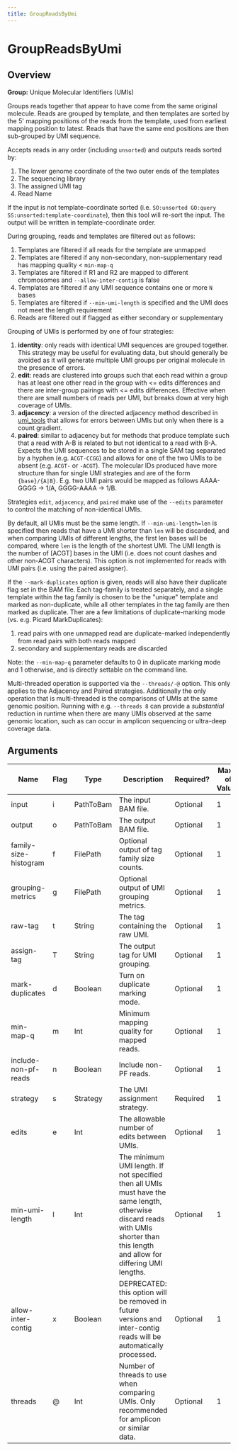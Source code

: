 ```yaml
---
title: GroupReadsByUmi
---
```


# GroupReadsByUmi

## Overview
**Group:** Unique Molecular Identifiers (UMIs)

Groups reads together that appear to have come from the same original molecule. Reads
are grouped by template, and then templates are sorted by the 5' mapping positions of
the reads from the template, used from earliest mapping position to latest. Reads that
have the same end positions are then sub-grouped by UMI sequence.

Accepts reads in any order (including `unsorted`) and outputs reads sorted by:

   1. The lower genome coordinate of the two outer ends of the templates
   2. The sequencing library
   3. The assigned UMI tag
   4. Read Name

If the input is not template-coordinate sorted (i.e. `SO:unsorted GO:query SS:unsorted:template-coordinate`), then
this tool will re-sort the input. The output will be written in template-coordinate order.

During grouping, reads and templates are filtered out as follows:

1. Templates are filtered if all reads for the template are unmapped
2. Templates are filtered if any non-secondary, non-supplementary read has mapping quality < `min-map-q`
3. Templates are filtered if R1 and R2 are mapped to different chromosomes and `--allow-inter-contig` is false
4. Templates are filtered if any UMI sequence contains one or more `N` bases
5. Templates are filtered if `--min-umi-length` is specified and the UMI does not meet the length requirement
6. Reads are filtered out if flagged as either secondary or supplementary

Grouping of UMIs is performed by one of four strategies:

1. **identity**:  only reads with identical UMI sequences are grouped together. This strategy
                  may be useful for evaluating data, but should generally be avoided as it will
                  generate multiple UMI groups per original molecule in the presence of errors.
2. **edit**:      reads are clustered into groups such that each read within a group has at least
                  one other read in the group with <= edits differences and there are inter-group
                  pairings with <= edits differences. Effective when there are small numbers of
                  reads per UMI, but breaks down at very high coverage of UMIs.
3. **adjacency**: a version of the directed adjacency method described in [umi_tools](http://dx.doi.org/10.1101/051755)
                  that allows for errors between UMIs but only when there is a count gradient.
4. **paired**:    similar to adjacency but for methods that produce template such that a read with A-B is related
                  to but not identical to a read with B-A. Expects the UMI sequences to be stored in a single SAM
                  tag separated by a hyphen (e.g. `ACGT-CCGG`) and allows for one of the two UMIs to be absent
                  (e.g. `ACGT-` or `-ACGT`). The molecular IDs produced have more structure than for single
                  UMI strategies and are of the form `{base}/{A|B}`. E.g. two UMI pairs would be mapped as
                  follows AAAA-GGGG -> 1/A, GGGG-AAAA -> 1/B.

Strategies `edit`, `adjacency`, and `paired` make use of the `--edits` parameter to control the matching of
non-identical UMIs.

By default, all UMIs must be the same length. If `--min-umi-length=len` is specified then reads that have a UMI
shorter than `len` will be discarded, and when comparing UMIs of different lengths, the first len bases will be
compared, where `len` is the length of the shortest UMI. The UMI length is the number of [ACGT] bases in the UMI
(i.e. does not count dashes and other non-ACGT characters). This option is not implemented for reads with UMI pairs
(i.e. using the paired assigner).

If the `--mark-duplicates` option is given, reads will also have their duplicate flag set in the BAM file.
Each tag-family is treated separately, and a single template within the tag family is chosen to be the "unique"
template and marked as non-duplicate, while all other templates in the tag family are then marked as duplicate.
Ther are a few limitations of duplicate-marking mode (vs. e.g. Picard MarkDuplicates):

1. read pairs with one unmapped read are duplicate-marked independently from read pairs with both reads mapped
2. secondary and supplementary reads are discarded

Note: the `--min-map-q` parameter defaults to 0 in duplicate marking mode and 1 otherwise, and is directly settable
on the command line.

Multi-threaded operation is supported via the `--threads/-@` option. This only applies to the Adjacency and Paired
strategies. Additionally the only operation that is multi-threaded is the comparisons of UMIs at the same genomic
position.  Running with e.g. `--threads 8` can provide a _substantial_ reduction in runtime when there are many
UMIs observed at the same genomic location, such as can occur in amplicon sequencing or ultra-deep coverage data.

## Arguments

|Name|Flag|Type|Description|Required?|Max # of Values|Default Value(s)|
|----|----|----|-----------|---------|---------------|----------------|
|input|i|PathToBam|The input BAM file.|Optional|1|/dev/stdin|
|output|o|PathToBam|The output BAM file.|Optional|1|/dev/stdout|
|family-size-histogram|f|FilePath|Optional output of tag family size counts.|Optional|1||
|grouping-metrics|g|FilePath|Optional output of UMI grouping metrics.|Optional|1||
|raw-tag|t|String|The tag containing the raw UMI.|Optional|1|RX|
|assign-tag|T|String|The output tag for UMI grouping.|Optional|1|MI|
|mark-duplicates|d|Boolean|Turn on duplicate marking mode.|Optional|1|false|
|min-map-q|m|Int|Minimum mapping quality for mapped reads.|Optional|1||
|include-non-pf-reads|n|Boolean|Include non-PF reads.|Optional|1|false|
|strategy|s|Strategy|The UMI assignment strategy.|Required|1||
|edits|e|Int|The allowable number of edits between UMIs.|Optional|1|1|
|min-umi-length|l|Int|The minimum UMI length. If not specified then all UMIs must have the same length, otherwise discard reads with UMIs shorter than this length and allow for differing UMI lengths.|Optional|1||
|allow-inter-contig|x|Boolean|DEPRECATED: this option will be removed in future versions and inter-contig reads will be automatically processed.|Optional|1|true|
|threads|@|Int|Number of threads to use when comparing UMIs. Only recommended for amplicon or similar data.|Optional|1|1|

